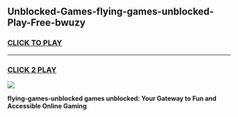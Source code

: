 
## Unblocked-Games-flying-games-unblocked-Play-Free-bwuzy
<h3>
<a href="https://premium76.site?title=flying-games-unblocked&ref=10A">CLICK TO PLAY</a></h3>
<hr>

<h3>
<a href="https://premium76.site?title=flying-games-unblocked&ref=10A">CLICK 2 PLAY</a>
  
</h3>

<a href="https://premium76.site?title=flying-games-unblocked&ref=10A"><img src="https://clearcache.store/games.png"></a>


**flying-games-unblocked games unblocked: Your Gateway to Fun and Accessible Online Gaming**
